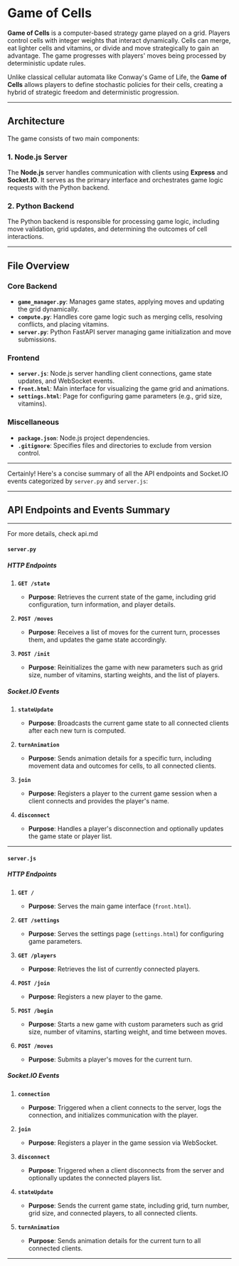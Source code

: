 # Game of Cells

**Game of Cells** is a computer-based strategy game played on a grid. Players control cells with integer weights that interact dynamically. Cells can merge, eat lighter cells and vitamins, or divide and move strategically to gain an advantage. The game progresses with players' moves being processed by deterministic update rules.

Unlike classical cellular automata like Conway's Game of Life, the **Game of Cells** allows players to define stochastic policies for their cells, creating a hybrid of strategic freedom and deterministic progression.

---

## Architecture

The game consists of two main components:

### 1. Node.js Server
The **Node.js** server handles communication with clients using **Express** and **Socket.IO**. It serves as the primary interface and orchestrates game logic requests with the Python backend.

### 2. Python Backend
The Python backend is responsible for processing game logic, including move validation, grid updates, and determining the outcomes of cell interactions.

---

## File Overview

### Core Backend
- **`game_manager.py`**: Manages game states, applying moves and updating the grid dynamically.
- **`compute.py`**: Handles core game logic such as merging cells, resolving conflicts, and placing vitamins.
- **`server.py`**: Python FastAPI server managing game initialization and move submissions.

### Frontend
- **`server.js`**: Node.js server handling client connections, game state updates, and WebSocket events.
- **`front.html`**: Main interface for visualizing the game grid and animations.
- **`settings.html`**: Page for configuring game parameters (e.g., grid size, vitamins).

### Miscellaneous
- **`package.json`**: Node.js project dependencies.
- **`.gitignore`**: Specifies files and directories to exclude from version control.

---

Certainly! Here's a concise summary of all the API endpoints and Socket.IO events categorized by `server.py` and `server.js`:

---

## **API Endpoints and Events Summary**

---
For more details, check api.md

#### **`server.py`**

##### **HTTP Endpoints**

1. **`GET /state`**
   - **Purpose**: Retrieves the current state of the game, including grid configuration, turn information, and player details.

2. **`POST /moves`**
   - **Purpose**: Receives a list of moves for the current turn, processes them, and updates the game state accordingly.

3. **`POST /init`**
   - **Purpose**: Reinitializes the game with new parameters such as grid size, number of vitamins, starting weights, and the list of players.

##### **Socket.IO Events**

1. **`stateUpdate`**
   - **Purpose**: Broadcasts the current game state to all connected clients after each new turn is computed.

2. **`turnAnimation`**
   - **Purpose**: Sends animation details for a specific turn, including movement data and outcomes for cells, to all connected clients.

3. **`join`**
   - **Purpose**: Registers a player to the current game session when a client connects and provides the player's name.

4. **`disconnect`**
   - **Purpose**: Handles a player's disconnection and optionally updates the game state or player list.

---

#### **`server.js`**

##### **HTTP Endpoints**

1. **`GET /`**
   - **Purpose**: Serves the main game interface (`front.html`).

2. **`GET /settings`**
   - **Purpose**: Serves the settings page (`settings.html`) for configuring game parameters.

3. **`GET /players`**
   - **Purpose**: Retrieves the list of currently connected players.

4. **`POST /join`**
   - **Purpose**: Registers a new player to the game.

5. **`POST /begin`**
   - **Purpose**: Starts a new game with custom parameters such as grid size, number of vitamins, starting weight, and time between moves.

6. **`POST /moves`**
   - **Purpose**: Submits a player's moves for the current turn.

##### **Socket.IO Events**

1. **`connection`**
   - **Purpose**: Triggered when a client connects to the server, logs the connection, and initializes communication with the player.

2. **`join`**
   - **Purpose**: Registers a player in the game session via WebSocket.

3. **`disconnect`**
   - **Purpose**: Triggered when a client disconnects from the server and optionally updates the connected players list.

4. **`stateUpdate`**
   - **Purpose**: Sends the current game state, including grid, turn number, grid size, and connected players, to all connected clients.

5. **`turnAnimation`**
   - **Purpose**: Sends animation details for the current turn to all connected clients.

---

   
